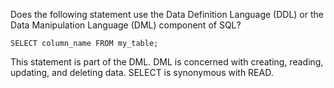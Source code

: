 Does the following statement use the Data Definition Language (DDL) or the Data Manipulation Language (DML) component of SQL?

`SELECT column_name FROM my_table;`

This statement is part of the DML. DML is concerned with creating, reading, updating, and deleting data. SELECT is synonymous with READ.